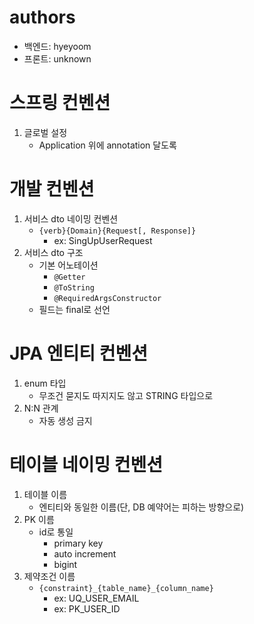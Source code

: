 # authors

- 백엔드: hyeyoom
- 프론트: unknown

# 스프링 컨벤션

1. 글로벌 설정
    - Application 위에 annotation 달도록

# 개발 컨벤션

1. 서비스 dto 네이밍 컨벤션
    - `{verb}{Domain}{Request[, Response]}`
        - ex: SingUpUserRequest
2. 서비스 dto 구조
    - 기본 어노테이션
        - `@Getter`
        - `@ToString`
        - `@RequiredArgsConstructor`
    - 필드는 final로 선언

# JPA 엔티티 컨벤션

1. enum 타입
    - 무조건 묻지도 따지지도 않고 STRING 타입으로
2. N:N 관계
    - 자동 생성 금지

# 테이블 네이밍 컨벤션

1. 테이블 이름
    - 엔티티와 동일한 이름(단, DB 예약어는 피하는 방향으로)
2. PK 이름
    - id로 통일
        - primary key
        - auto increment
        - bigint
3. 제약조건 이름
    - `{constraint}_{table_name}_{column_name}`
        - ex: UQ_USER_EMAIL
        - ex: PK_USER_ID
